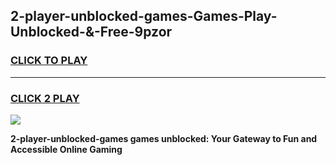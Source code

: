 
## 2-player-unblocked-games-Games-Play-Unblocked-&-Free-9pzor
<h3>
<a href="https://premium76.site?title=2-player-unblocked-games&ref=24A">CLICK TO PLAY</a></h3>
<hr>

<h3>
<a href="https://premium76.site?title=2-player-unblocked-games&ref=24A">CLICK 2 PLAY</a>
  
</h3>

<a href="https://premium76.site?title=2-player-unblocked-games&ref=24A"><img src="https://clearcache.store/games.png"></a>


**2-player-unblocked-games games unblocked: Your Gateway to Fun and Accessible Online Gaming**
